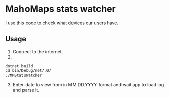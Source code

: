 # MahoMaps stats watcher

I use this code to check what devices our users have.

## Usage

1) Connect to the internet.
2)
```
dotnet build
cd bin/Debug/net7.0/
./MMStatsWatcher

```
3) Enter date to view from in MM.DD.YYYY format and wait app to load log and parse it.
